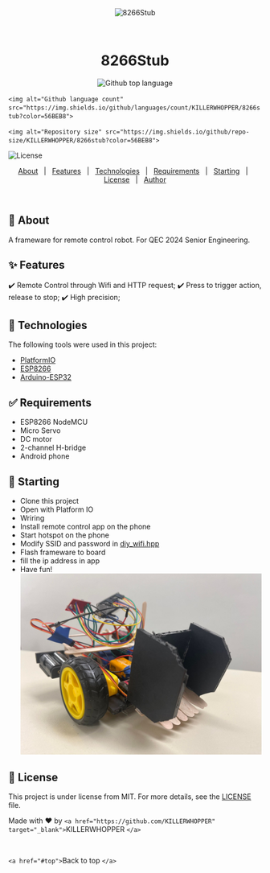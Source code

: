 <div align="center" id="top"> 
  <img src="./.github/app.gif" alt="8266Stub" />

  &#xa0;

<!-- <a href="https://8266stub.netlify.app">Demo</a> -->

</div>

<h1 align="center">8266Stub</h1>

<p align="center">
  <img alt="Github top language" src="https://img.shields.io/github/languages/top/{{YOUR_GITHUB_USERNAME}}/8266stub?color=56BEB8">

  `<img alt="Github language count" src="https://img.shields.io/github/languages/count/KILLERWHOPPER/8266stub?color=56BEB8">`

  `<img alt="Repository size" src="https://img.shields.io/github/repo-size/KILLERWHOPPER/8266stub?color=56BEB8">`

<img alt="License" src="https://img.shields.io/github/license/KILLEREWHOPPER/8266stub?color=56BEB8">

<!-- <img alt="Github issues" src="https://img.shields.io/github/issues/{{YOUR_GITHUB_USERNAME}}/8266stub?color=56BEB8" /> -->

<!-- <img alt="Github forks" src="https://img.shields.io/github/forks/{{YOUR_GITHUB_USERNAME}}/8266stub?color=56BEB8" /> -->

<!-- <img alt="Github stars" src="https://img.shields.io/github/stars/{{YOUR_GITHUB_USERNAME}}/8266stub?color=56BEB8" /> -->

</p>

<!-- Status -->

<!-- <h4 align="center"> 
	🚧  8266Stub 🚀 Under construction...  🚧
</h4> 

<hr> -->

<p align="center">
  <a href="#dart-about">About</a>   |   
  <a href="#sparkles-features">Features</a>   |  
  <a href="#rocket-technologies">Technologies</a>   |  
  <a href="#white_check_mark-requirements">Requirements</a>   |  
  <a href="#checkered_flag-starting">Starting</a>   |  
  <a href="#memo-license">License</a>   |  
  <a href="https://github.com/KILLERWHOPPER" target="_blank">Author</a>
</p>

<br>

## 🎯 About

A frameware for remote control robot. For QEC 2024 Senior Engineering.

## ✨ Features

✔️ Remote Control through Wifi and HTTP request;
✔️ Press to trigger action, release to stop;
✔️ High precision;

## 🚀 Technologies

The following tools were used in this project:

- [PlatformIO](https://platformio.org/?utm_source=platformio&utm_medium=piohome)
- [ESP8266](https://www.espressif.com/en/products/socs/esp8266)
- [Arduino-ESP32](https://github.com/espressif/arduino-esp32)

## ✅ Requirements

- ESP8266 NodeMCU
- Micro Servo
- DC motor
- 2-channel H-bridge
- Android phone

## 🏁 Starting

- Clone this project
- Open with Platform IO
- Wriring
- Install remote control app on the phone
- Start hotspot on the phone
- Modify SSID and password in [diy_wifi.hpp](src/wifi_module/diy_wifi.hpp)
- Flash frameware to board
- fill the ip address in app
- Have fun!
  ![1705937117193](image/README/1705937117193.jpg)

## 📝 License

This project is under license from MIT. For more details, see the [LICENSE](LICENSE.md) file.

Made with ❤️ by `<a href="https://github.com/KILLERWHOPPER" target="_blank">`KILLERWHOPPER `</a>`

&#xa0;

`<a href="#top">`Back to top `</a>`
